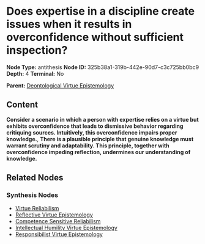 # Does expertise in a discipline create issues when it results in overconfidence without sufficient inspection?

**Node Type:** antithesis
**Node ID:** 325b38a1-319b-442e-90d7-c3c725bb0bc9
**Depth:** 4
**Terminal:** No

**Parent:** [Deontological Virtue Epistemology](deontological-virtue-epistemology-synthesis-4c11de9c-df4d-4337-83f5-ed8aaf99f67b.md)

## Content

**Consider a scenario in which a person with expertise relies on a virtue but exhibits overconfidence that leads to dismissive behavior regarding critiquing sources. Intuitively, this overconfidence impairs proper knowledge.**, **There is a plausible principle that genuine knowledge must warrant scrutiny and adaptability. This principle, together with overconfidence impeding reflection, undermines our understanding of knowledge.**

## Related Nodes

### Synthesis Nodes

- [Virtue Reliabilism](virtue-reliabilism-synthesis-d5bf23e5-3385-4df9-9745-42b2657280ec.md)
- [Reflective Virtue Epistemology](reflective-virtue-epistemology-synthesis-1ec28642-42d3-42f4-80f8-2dce38647b36.md)
- [Competence Sensitive Reliabilism](competence-sensitive-reliabilism-synthesis-9f0a49b6-8e46-48e6-b95e-70af6473c551.md)
- [Intellectual Humility Virtue Epistemology](intellectual-humility-virtue-epistemology-synthesis-aa22eaed-b338-4f5d-b59c-41be45f1c1b9.md)
- [Responsibilist Virtue Epistemology](responsibilist-virtue-epistemology-synthesis-91d5eb22-ebc7-4376-ae42-824f5b9c45ac.md)
